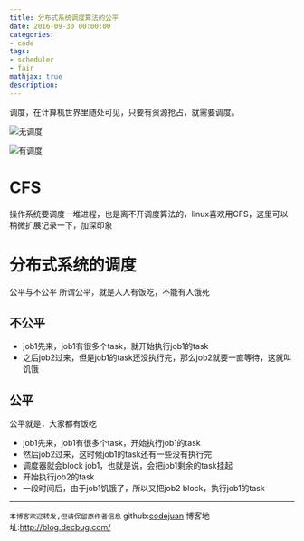 ```yaml
---
title: 分布式系统调度算法的公平
date: 2016-09-30 00:00:00
categories:
- code
tags: 
- scheduler
- fair
mathjax: true
description: 
---
```


调度，在计算机世界里随处可见，只要有资源抢占，就需要调度。

![无调度](http://a3.att.hudong.com/78/47/01300000763638128366476399672.jpg)

![有调度](http://img.www.zyue.com/news/2011/04/06/201104060829106892011040202.jpg)

<!--more-->
# CFS
操作系统要调度一堆进程，也是离不开调度算法的，linux喜欢用CFS，这里可以稍微扩展记录一下，加深印象

# 分布式系统的调度
公平与不公平
所谓公平，就是人人有饭吃，不能有人饿死

## 不公平
- job1先来，job1有很多个task，就开始执行job1的task
- 之后job2过来，但是job1的task还没执行完，那么job2就要一直等待，这就叫饥饿

## 公平
公平就是，大家都有饭吃
- job1先来，job1有很多个task，开始执行job1的task
- 然后job2过来，这时候job1的task还有一些没有执行完
- 调度器就会block job1，也就是说，会把job1剩余的task挂起
- 开始执行job2的task
- 一段时间后，由于job1饥饿了，所以又把job2 block，执行job1的task




----------------------------

`本博客欢迎转发,但请保留原作者信息`
github:[codejuan](https://github.com/CodeJuan)
博客地址:http://blog.decbug.com/


